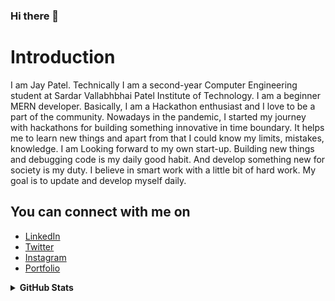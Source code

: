 ### Hi there 👋

# Introduction
 I am Jay Patel. Technically I am a second-year Computer Engineering student at Sardar Vallabhbhai Patel Institute of Technology. I am a beginner MERN developer. Basically, I am a Hackathon enthusiast and I love to be a part of the community. Nowadays in the pandemic, I started my journey with hackathons for building something innovative in time boundary. It helps me to learn new things and apart from that I could know my limits, mistakes, knowledge. I am Looking forward to my own start-up. Building new things and debugging code is my daily good habit. And develop something new for society is my duty. I believe in smart work with a little bit of hard work. My goal is to update and develop myself daily. 

## You can connect with me on 
* [LinkedIn](https://www.linkedin.com/in/imjp19)
* [Twitter](https://twitter.com/imjp19_)
* [Instagram](https://www.instagram.com/gujjucoder_/)
* [Portfolio](imjp19.github.io)

<details>	
  <summary><b>GitHub Stats</b></summary>
<img alt="" src="https://github-readme-stats.vercel.app/api?username=imjp19&count_private=true&show_icons=truehow_icons=true&hide_border=true" /> <br>
Some Advance Stats about my GitHub Profile - https://gitstats.me/imjp19<br>
  
</details>
